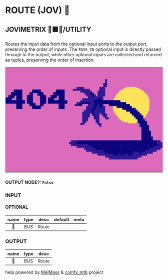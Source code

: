 # ROUTE (JOV) 🚌

## JOVIMETRIX 🔺🟩🔵/UTILITY

Routes the input data from the optional input ports to the output port, preserving the order of inputs. The `PASS_IN` optional input is directly passed through to the output, while other optional inputs are collected and returned as tuples, preserving the order of insertion.

![ROUTE](https://raw.githubusercontent.com/Amorano/Jovimetrix-examples/master/node/ROUTE/ROUTE.png)

#### OUTPUT NODE?: `False`

### INPUT

#### OPTIONAL

name | type | desc | default | meta
:---:|:---:|---|:---:|---
🚌 | BUS | Route |  | 

### OUTPUT

name | type | desc
:---:|:---:|---
🚌 | BUS | Route 

help powered by [MelMass](https://github.com/melMass) & [comfy_mtb](https://github.com/melMass/comfy_mtb) project